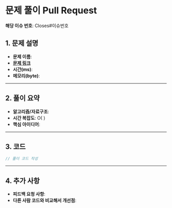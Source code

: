 # 문제 풀이 Pull Request

**해당 이슈 번호**: Closes#이슈번호

## 1. 문제 설명
- **문제 이름**: 
- **[문제 링크](www.example.com)**
- **시간(ms)**:
- **메모리(byte)**: 

---

## 2. 풀이 요약
- **알고리즘/자료구조**: 
- **시간 복잡도**: O( )
- **핵심 아이디어**:
  
---

## 3. 코드
```java
// 풀이 코드 작성

```

---

## 4. 추가 사항
- **피드백 요청 사항**: 
- **다른 사람 코드와 비교해서 개선점**:
